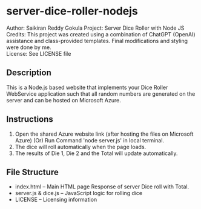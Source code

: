 # server-dice-roller-nodejs
Author: Saikiran Reddy Gokula 
Project: Server Dice Roller with Node JS
Credits: This project was created using a combination of ChatGPT (OpenAI) assistance and class-provided templates. Final modifications and styling were done by me.  
License: See LICENSE file  


## Description
This is a Node.js based website that implements your Dice Roller WebService application such that all random numbers are generated on the server and can be hosted on Microsoft Azure.


## Instructions
1. Open the shared Azure website link (after hosting the files on Microsoft Azure) (Or) Run Command 'node server.js' in local terminal.
2. The dice will roll automatically when the page loads.  
3. The results of Die 1, Die 2 and the Total will update automatically.  


## File Structure
- index.html – Main HTML page Response of server Dice roll with Total.
- server.js & dice.js – JavaScript logic for rolling dice  
- LICENSE – Licensing information  

